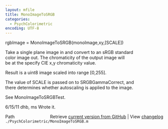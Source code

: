 ```yaml
---
layout: mfile
title: MonoImageToSRGB
categories:
  - PsychColorimetric
encoding: UTF-8
---
```


rgbImage = MonoImageToSRGB(monoImage,xy,[SCALE])  

Take a single plane image in and convert to an sRGB standard  
color image out.  The chromaticity of the output image will  
be at the specify CIE x,y chromaticity value.  

Result is a uint8 image scaled into range [0,255].  

The value of SCALE is passed on to SRGBGammaCorrect, and  
there determines whether autoscaling is applied to the image.  

See MonoImageToSRGBTest.  

6/15/11  dhb, ms  Wrote it.  


<div class="code_header" style="text-align:right;">
  <span style="float:left;">Path&nbsp;&nbsp;</span> <span class="counter">Retrieve <a href=
  "https://raw.github.com/Psychtoolbox-3/Psychtoolbox-3/beta/./PsychColorimetric/MonoImageToSRGB.m">current version from GitHub</a> | View <a href=
  "https://github.com/Psychtoolbox-3/Psychtoolbox-3/commits/beta/./PsychColorimetric/MonoImageToSRGB.m">changelog</a></span>
</div>
<div class="code">
  <code>./PsychColorimetric/MonoImageToSRGB.m</code>
</div>

